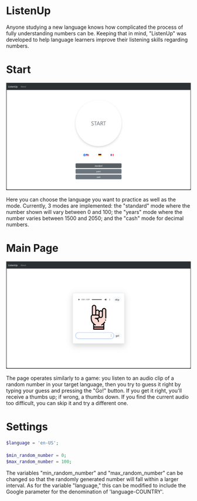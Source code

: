 ﻿# ListenUp

Anyone studying a new language knows how complicated the process of fully understanding numbers can be. Keeping that in mind, "ListenUp" was developed to help language learners improve their listening skills regarding numbers.

# Start

![Start page](https://github.com/MVAPereira/listenUp/blob/main/start_page.png)

Here you can choose the language you want to practice as well as the mode. Currently, 3 modes are implemented: the "standard" mode where the number shown will vary between 0 and 100; the "years" mode where the number varies between 1500 and 2050; and the "cash" mode for decimal numbers.

# Main Page

![Main page](https://github.com/MVAPereira/listenUp/blob/main/main_page.png)

The page operates similarly to a game: you listen to an audio clip of a random number in your target language, then you try to guess it right by typing your guess and pressing the "Go!" button. If you get it right, you'll receive a thumbs up; if wrong, a thumbs down. If you find the current audio too difficult, you can skip it and try a different one.

# Settings

```php
$language = 'en-US';

$min_random_number = 0;
$max_random_number = 100;
```

The variables "min_random_number" and "max_random_number" can be changed so that the randomly generated number will fall within a larger interval. As for the variable "language," this can be modified to include the Google parameter for the denomination of 'language-COUNTRY'.


